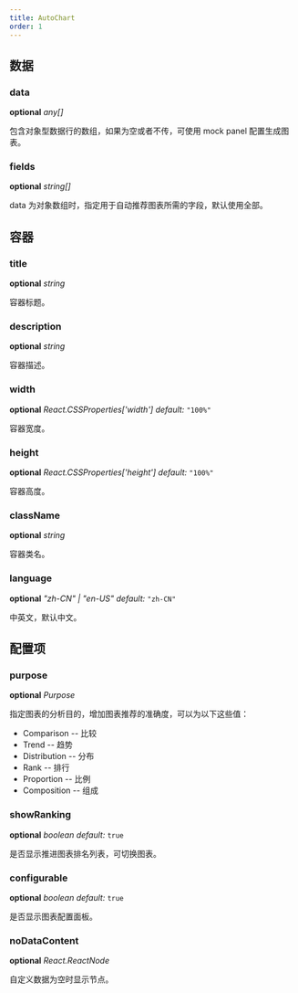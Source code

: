 ```yaml
---
title: AutoChart
order: 1
---
```


<playground path="auto-chart/demo/basic.jsx"></playground>

## 数据

### data

<description>**optional** _any[]_</description>

包含对象型数据行的数组，如果为空或者不传，可使用 mock panel 配置生成图表。

### fields

<description>**optional** _string[]_</description>

data 为对象数组时，指定用于自动推荐图表所需的字段，默认使用全部。


## 容器

### title

<description>**optional** _string_</description>

容器标题。

### description

<description>**optional** _string_</description>

容器描述。

### width

<description>**optional** _React.CSSProperties['width']_ _default:_ `"100%"`</description>

容器宽度。

### height

<description>**optional** _React.CSSProperties['height']_ _default:_ `"100%"`</description>

容器高度。

### className

<description>**optional** _string_</description>

容器类名。

### language

<description>**optional** _"zh-CN" | "en-US"_ _default:_ `"zh-CN"`</description>

中英文，默认中文。

## 配置项

### purpose

<description>**optional** _Purpose_</description>

指定图表的分析目的，增加图表推荐的准确度，可以为以下这些值：

* Comparison -- 比较
* Trend -- 趋势
* Distribution -- 分布
* Rank -- 排行
* Proportion -- 比例
* Composition -- 组成

### showRanking

<description>**optional** _boolean_ _default:_ `true`</description>

是否显示推进图表排名列表，可切换图表。

### configurable

<description>**optional** _boolean_ _default:_ `true`</description>

是否显示图表配置面板。

### noDataContent

<description>**optional** _React.ReactNode_</description>

自定义数据为空时显示节点。

